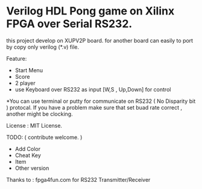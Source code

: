 # Verilog HDL Pong game on Xilinx FPGA over Serial RS232.

this project develop on XUPV2P board.
for another board can easily to port by copy only verilog (*.v) file.

Feature:
  - Start Menu
  - Score
  - 2 player
  - use Keyboard over RS232 as input [W,S , Up,Down] for control

*You can use terminal or putty for communicate on RS232 ( No Disparity bit ) protocal.
If you have a problem make sure that set buad rate correct , another might be clocking.

License : MIT License.

TODO: ( contribute welcome. )
  - Add Color
  - Cheat Key
  - Item
  - Other version

Thanks to : fpga4fun.com for RS232 Transmitter/Receiver
